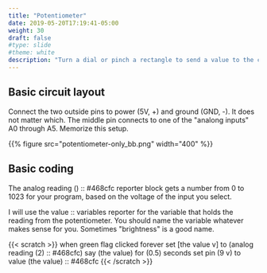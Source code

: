 ```yaml
---
title: "Potentiometer"
date: 2019-05-20T17:19:41-05:00
weight: 30
draft: false
#type: slide
#theme: white
description: "Turn a dial or pinch a rectangle to send a value to the computer."
---
```


## Basic circuit layout

Connect the two outside pins to power (5V, +) and ground (GND, -). It
does not matter which. The middle pin connects to one of the "analong
inputs" A0 through A5. Memorize this setup.

{{% figure src="potentiometer-only_bb.png" width="400" %}}


## Basic coding

The 
<scratch class="inline">analog reading () :: #468cfc reporter</scratch>
block gets a number from 0 to 1023 for your program, based on the
voltage of the input you select.

I will use <scratch class="inline">the value :: variables reporter</scratch> for the variable that holds the reading from
the potentiometer. You should name the variable whatever makes sense
for you. Sometimes "brightness" is a good name.

{{< scratch >}}
when green flag clicked
forever
  set [the value v] to (analog reading (2) :: #468cfc) 
  say (the value) for (0.5) seconds
  set pin (9 v) to value (the value) :: #468cfc
{{< /scratch >}}

